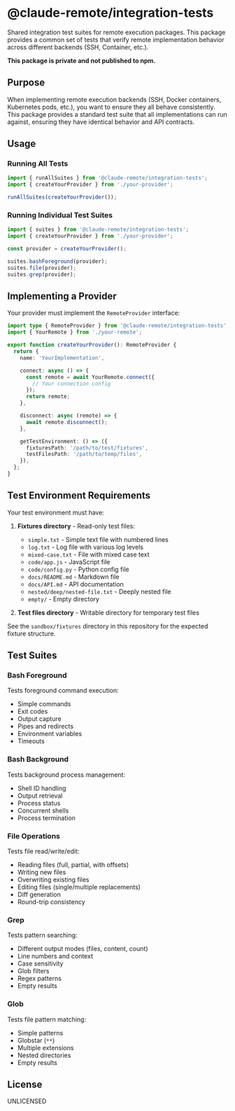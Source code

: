 # @claude-remote/integration-tests

Shared integration test suites for remote execution packages. This package
provides a common set of tests that verify remote implementation behavior
across different backends (SSH, Container, etc.).

**This package is private and not published to npm.**

## Purpose

When implementing remote execution backends (SSH, Docker containers, Kubernetes
pods, etc.), you want to ensure they all behave consistently. This package
provides a standard test suite that all implementations can run against,
ensuring they have identical behavior and API contracts.

## Usage

### Running All Tests

```typescript
import { runAllSuites } from '@claude-remote/integration-tests';
import { createYourProvider } from './your-provider';

runAllSuites(createYourProvider());
```

### Running Individual Test Suites

```typescript
import { suites } from '@claude-remote/integration-tests';
import { createYourProvider } from './your-provider';

const provider = createYourProvider();

suites.bashForeground(provider);
suites.file(provider);
suites.grep(provider);
```

## Implementing a Provider

Your provider must implement the `RemoteProvider` interface:

```typescript
import type { RemoteProvider } from '@claude-remote/integration-tests';
import { YourRemote } from './your-remote';

export function createYourProvider(): RemoteProvider {
  return {
    name: 'YourImplementation',

    connect: async () => {
      const remote = await YourRemote.connect({
        // Your connection config
      });
      return remote;
    },

    disconnect: async (remote) => {
      await remote.disconnect();
    },

    getTestEnvironment: () => ({
      fixturesPath: '/path/to/test/fixtures',
      testFilesPath: '/path/to/temp/files',
    }),
  };
}
```

## Test Environment Requirements

Your test environment must have:

1. **Fixtures directory** - Read-only test files:
   - `simple.txt` - Simple text file with numbered lines
   - `log.txt` - Log file with various log levels
   - `mixed-case.txt` - File with mixed case text
   - `code/app.js` - JavaScript file
   - `code/config.py` - Python config file
   - `docs/README.md` - Markdown file
   - `docs/API.md` - API documentation
   - `nested/deep/nested-file.txt` - Deeply nested file
   - `empty/` - Empty directory

2. **Test files directory** - Writable directory for temporary test files

See the `sandbox/fixtures` directory in this repository for the expected fixture
structure.

## Test Suites

### Bash Foreground

Tests foreground command execution:

- Simple commands
- Exit codes
- Output capture
- Pipes and redirects
- Environment variables
- Timeouts

### Bash Background

Tests background process management:

- Shell ID handling
- Output retrieval
- Process status
- Concurrent shells
- Process termination

### File Operations

Tests file read/write/edit:

- Reading files (full, partial, with offsets)
- Writing new files
- Overwriting existing files
- Editing files (single/multiple replacements)
- Diff generation
- Round-trip consistency

### Grep

Tests pattern searching:

- Different output modes (files, content, count)
- Line numbers and context
- Case sensitivity
- Glob filters
- Regex patterns
- Empty results

### Glob

Tests file pattern matching:

- Simple patterns
- Globstar (`**`)
- Multiple extensions
- Nested directories
- Empty results

## License

UNLICENSED
